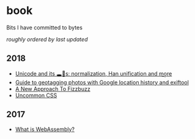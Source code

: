 # book

Bits I have committed to bytes

*roughly ordered by last updated*

## 2018

* [Unicode and its 🕳🍁s: normalization, Han unification and m͢ore](slides/unicode/unicode.pdf)️
* [Guide to geotagging photos with Google location history and exiftool](articles/geotag/geotag.md)
* [A New Approach To Fizzbuzz](slides/sleep/sleep.pdf)
* [Uncommon CSS](slides/uncommon-css)

## 2017

* [What is WebAssembly?](https://github.com/gyng/wasm-experiments/tree/master/slides)
